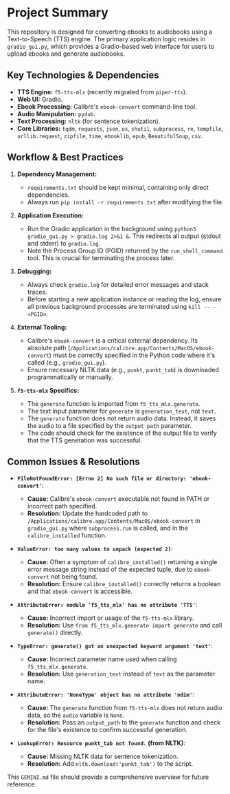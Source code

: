 # Project Summary

This repository is designed for converting ebooks to audiobooks using a Text-to-Speech (TTS) engine. The primary application logic resides in `gradio_gui.py`, which provides a Gradio-based web interface for users to upload ebooks and generate audiobooks.

## Key Technologies & Dependencies

*   **TTS Engine:** `f5-tts-mlx` (recently migrated from `piper-tts`).
*   **Web UI:** Gradio.
*   **Ebook Processing:** Calibre's `ebook-convert` command-line tool.
*   **Audio Manipulation:** `pydub`.
*   **Text Processing:** `nltk` (for sentence tokenization).
*   **Core Libraries:** `tqdm`, `requests`, `json`, `os`, `shutil`, `subprocess`, `re`, `tempfile`, `urllib.request`, `zipfile`, `time`, `ebooklib`, `epub`, `BeautifulSoup`, `csv`.

## Workflow & Best Practices

1.  **Dependency Management:**
    *   `requirements.txt` should be kept minimal, containing only direct dependencies.
    *   Always run `pip install -r requirements.txt` after modifying the file.

2.  **Application Execution:**
    *   Run the Gradio application in the background using `python3 gradio_gui.py > gradio.log 2>&1 &`. This redirects all output (stdout and stderr) to `gradio.log`.
    *   Note the Process Group ID (PGID) returned by the `run_shell_command` tool. This is crucial for terminating the process later.

3.  **Debugging:**
    *   Always check `gradio.log` for detailed error messages and stack traces.
    *   Before starting a new application instance or reading the log, ensure all previous background processes are terminated using `kill -- -<PGID>`.

4.  **External Tooling:**
    *   Calibre's `ebook-convert` is a critical external dependency. Its absolute path (`/Applications/calibre.app/Contents/MacOS/ebook-convert`) must be correctly specified in the Python code where it's called (e.g., `gradio_gui.py`).
    *   Ensure necessary NLTK data (e.g., `punkt`, `punkt_tab`) is downloaded programmatically or manually.

5.  **`f5-tts-mlx` Specifics:**
    *   The `generate` function is imported from `f5_tts_mlx.generate`.
    *   The text input parameter for `generate` is `generation_text`, not `text`.
    *   The `generate` function does not return audio data. Instead, it saves the audio to a file specified by the `output_path` parameter.
    *   The code should check for the existence of the output file to verify that the TTS generation was successful.

## Common Issues & Resolutions

*   **`FileNotFoundError: [Errno 2] No such file or directory: 'ebook-convert'`**:
    *   **Cause:** Calibre's `ebook-convert` executable not found in PATH or incorrect path specified.
    *   **Resolution:** Update the hardcoded path to `/Applications/calibre.app/Contents/MacOS/ebook-convert` in `gradio_gui.py` where `subprocess.run` is called, and in the `calibre_installed` function.

*   **`ValueError: too many values to unpack (expected 2)`**:
    *   **Cause:** Often a symptom of `calibre_installed()` returning a single error message string instead of the expected tuple, due to `ebook-convert` not being found.
    *   **Resolution:** Ensure `calibre_installed()` correctly returns a boolean and that `ebook-convert` is accessible.

*   **`AttributeError: module 'f5_tts_mlx' has no attribute 'TTS'`**:
    *   **Cause:** Incorrect import or usage of the `f5-tts-mlx` library.
    *   **Resolution:** Use `from f5_tts_mlx.generate import generate` and call `generate()` directly.

*   **`TypeError: generate() got an unexpected keyword argument 'text'`**:
    *   **Cause:** Incorrect parameter name used when calling `f5_tts_mlx.generate`.
    *   **Resolution:** Use `generation_text` instead of `text` as the parameter name.

*   **`AttributeError: 'NoneType' object has no attribute 'ndim'`**:
    *   **Cause:** The `generate` function from `f5-tts-mlx` does not return audio data, so the `audio` variable is `None`.
    *   **Resolution:** Pass an `output_path` to the `generate` function and check for the file's existence to confirm successful generation.

*   **`LookupError: Resource punkt_tab not found.` (from NLTK)**:
    *   **Cause:** Missing NLTK data for sentence tokenization.
    *   **Resolution:** Add `nltk.download('punkt_tab')` to the script.

This `GEMINI.md` file should provide a comprehensive overview for future reference.
